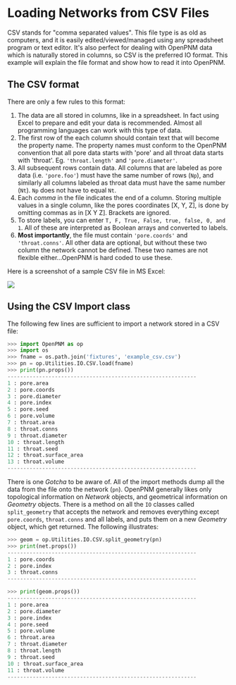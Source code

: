 # Loading Networks from CSV Files

CSV stands for "comma separated values".  This file type is as old as computers, and it is easily edited/viewed/managed using any spreadsheet program or text editor.  It's also perfect for dealing with OpenPNM data which is naturally stored in columns, so CSV is the preferred IO format.  This example will explain the file format and show how to read it into OpenPNM.

## The CSV format
There are only a few rules to this format:

1.  The data are all stored in columns, like in a spreadsheet.  In fact using Excel to prepare and edit your data is recommended.  Almost all programming languages can work with this type of data.
2.  The first row of the each column should contain text that will become the property name.  The property names must conform to the OpenPNM convention that all pore data starts with 'pore' and all throat data starts with 'throat'.  Eg. ```'throat.length'``` and ```'pore.diameter'```.
3.  All subsequent rows contain data.  All columns that are labeled as pore data (i.e. ```'pore.foo'```) must have the same number of rows (```Np```), and similarly all columns labeled as throat data must have the same number (```Nt```).  ```Np``` does not have to equal ```Nt```.
3.  Each *comma* in the file indicates the end of a column.  Storing multiple values in a single column, like the pores coordinates [X, Y, Z], is done by omitting commas as in [X Y Z].  Brackets are ignored.
4.  To store labels, you can enter ```T, F, True, False, true, false, 0, and 1```.  All of these are interpreted as Boolean arrays and converted to labels.
5.  **Most importantly**, the file must contain ```'pore.coords'``` and ```'throat.conns'```.  All other data are optional, but without these two column the network cannot be defined.  These two names are not flexible either...OpenPNM is hard coded to use these.

Here is a screenshot of a sample CSV file in MS Excel:

![](http://i.imgur.com/1Pst2Ve.png)

## Using the CSV Import class

The following few lines are sufficient to import a network stored in a CSV file:

``` python
>>> import OpenPNM as op
>>> import os
>>> fname = os.path.join('fixtures', 'example_csv.csv')
>>> pn = op.Utilities.IO.CSV.load(fname)
>>> print(pn.props())
------------------------------------------------------------
1 : pore.area
2 : pore.coords
3 : pore.diameter
4 : pore.index
5 : pore.seed
6 : pore.volume
7 : throat.area
8 : throat.conns
9 : throat.diameter
10 : throat.length
11 : throat.seed
12 : throat.surface_area
13 : throat.volume
------------------------------------------------------------

```

There is one *Gotcha* to be aware of.  All of the import methods dump all the data from the file onto the network (```pn```).  OpenPNM generally likes only topological information on *Network* objects, and geometrical information on *Geometry* objects.  There is a method on all the ```IO``` classes called ```split_geometry``` that accepts the network and removes everything except ```pore.coords```, ```throat.conns``` and all labels, and puts them on a new *Geometry* object, which get returned.  The following illustrates:

``` python
>>> geom = op.Utilities.IO.CSV.split_geometry(pn)
>>> print(net.props())
------------------------------------------------------------
1 : pore.coords
2 : pore.index
3 : throat.conns
------------------------------------------------------------

>>> print(geom.props())
------------------------------------------------------------
1 : pore.area
2 : pore.diameter
3 : pore.index
4 : pore.seed
5 : pore.volume
6 : throat.area
7 : throat.diameter
8 : throat.length
9 : throat.seed
10 : throat.surface_area
11 : throat.volume
------------------------------------------------------------

```
